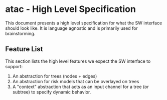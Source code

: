 # atac - High Level Specification
This document presents a high level specification for what the SW interface should look like. It is language agnostic and is primarily used for brainstorming.

## Feature List
This section lists the high level features we expect the SW interface to support:

1. An abstraction for trees (nodes + edges)
2. An abstraction for risk models that can be overlayed on trees
3. A "context" abstraction that acts as an input channel for a tree (or subtree) to specify dynamic behavior.
